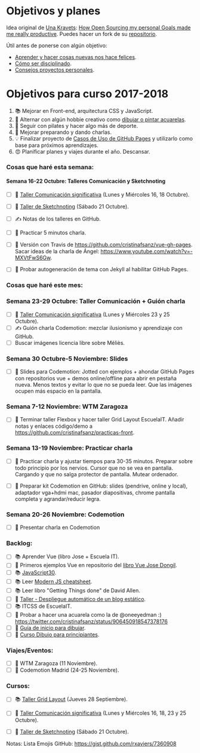 Objetivos y planes
==============

Idea original de [Una Kravets](https://github.com/una): [How Open Sourcing my personal Goals made me really productive](https://una.im/personal-goals-guide/). Puedes hacer un fork de su [repositorio](https://github.com/una/personal-goals-starter).

Útil antes de ponerse con algún objetivo:

- [Aprender y hacer cosas nuevas nos hace felices](https://youtu.be/5XsKHEunOXs?t=2832).
- [Cómo ser disciplinado](https://www.youtube.com/watch?v=I6may1U-xKk).
- [Consejos proyectos personales](https://melies-hugo.js.org/post/practica-publica-aprende/).

# Objetivos para curso 2017-2018

1. 📚 Mejorar en Front-end, arquitectura CSS y JavaScript.
2. 🎨 Alternar con algún hobbie creativo como [dibujar o pintar acuarelas](https://twitter.com/cristinafsanz/status/903201156222115840).
3. 💃 Seguir con pilates y hacer algo más de deporte.
4. 🙊 Mejorar preparando y dando charlas.
5. 💡 Finalizar proyecto de [Casos de Uso de GitHub Pages](https://github.com/cristinafsanz/github-pages) y utilizarlo como base para próximos aprendizajes.
6. 😍 Planificar planes y viajes durante el año. Descansar.

### Cosas que haré esta semana:

#### Semana 16-22 Octubre: Talleres Comunicación y Sketchnoting
- [ ] 🙊 [Taller Comunicación significativa](http://lanavenodriza.com/comunicacion-significativa/) (Lunes y Miércoles 16, 18 Octubre).
- [ ] 🎨 [Taller de Sketchnoting](https://www.dibujandocharlas.com/taller-sketchnoting-madrid/) (Sábado 21 Octubre).
- [ ] ✍️ Notas de los talleres en GitHub.
- [ ] 🙊 Practicar 5 minutos charla.
- [ ] 🚀 Versión con Travis de https://github.com/cristinafsanz/vue-gh-pages. Sacar ideas de la charla de Ángel: https://www.youtube.com/watch?v=-MXVtFwS6Gw.
- [ ] 🚀 Probar autogeneración de tema con Jekyll al habilitar GitHub Pages.


### Cosas que haré este mes:

### Semana 23-29 Octubre: Taller Comunicación + Guión charla
- [ ] 🙊 [Taller Comunicación significativa](http://lanavenodriza.com/comunicacion-significativa/) (Lunes y Miércoles 23 y 25 Octubre).
- [ ] ✍️ Guión charla Codemotion: mezclar ilusionismo y aprendizaje con GitHub.
- [ ] Buscar imágenes licencia libre sobre Méliès.

### Semana 30 Octubre-5 Noviembre: Slides
- [ ] 🚀 Slides para Codemotion: Jotted con ejemplos + ahondar GitHub Pages con repositorios vue + demos online/offline para abrir en pestaña nueva. Menos textos y evitar lo que no se pueda leer. Que las imágenes ocupen más espacio en la pantalla.


### Semana 7-12 Noviembre: WTM Zaragoza
- [ ] 🚀 Terminar taller Flexbox y hacer taller Grid Layout EscuelaIT. Añadir notas y enlaces código/demo a https://github.com/cristinafsanz/practicas-front.

### Semana 13-19 Noviembre: Practicar charla
- [ ] 🙊 Practicar charla y ajustar tiempos para 30-35 minutos. Preparar sobre todo principio por los nervios. Cursor que no se vea en pantalla. Cargando y que no salga protector de pantalla. Mutear ordenador.

- [ ] 🚀 Preparar kit Codemotion en GitHub: slides (pendrive, online y local), adaptador vga+hdmi mac, pasador diapositivas, chrome pantalla completa y agrandar/reducir legra.

### Semana 20-26 Noviembre: Codemotion

- [ ] 🙊 Presentar charla en Codemotion

### Backlog:
- [ ] 📚 Aprender Vue (libro Jose + Escuela IT).
- [ ] 🚀 Primeros ejemplos Vue en repositorio del [libro Vue Jose Dongil](https://www.gitbook.com/book/jdonsan/desarrolla-aplicaciones-con-vuejs/details).
- [ ] 📚 [JavaScript30](https://javascript30.com/).
- [ ] 📚 Leer [Modern JS cheatsheet](https://github.com/mbeaudru/modern-js-cheatsheet).
- [ ] 📚 Leer libro "Getting Things done" de David Allen.
- [ ] 🚀 [Taller - Despliegue automático de un blog estático](https://moduslaborandi.net/2017/08/taller-despliegue-automatico-blog-estatico-i/).
- [ ] 📚 ITCSS de EscuelaIT.
- [ ] 🎨 Probar a hacer una acuarela como la de @oneeyedman :) https://twitter.com/cristinafsanz/status/906450918547378176
- [ ] 🎨 [Guía de inicio para dibujar](https://medium.com/personal-growth/a-quick-beginners-guide-to-drawing-58213877715e).
- [ ] 🎨 [Curso Dibujo para principiantes](https://www.domestika.org/es/courses/138-dibujo-para-principiantes-nivel-1/puno).

### Viajes/Eventos:

- [ ] 🚊 WTM Zaragoza (11 Noviembre).
- [ ] 🚊 Codemotion Madrid (24-25 Noviembre).

### Cursos:

- [ ] 📚 [Taller Grid Layout](https://escuela.it/cursos/taller-de-css-grid-layout) (Jueves 28 Septiembre).
- [ ] 🙊 [Taller Comunicación significativa](http://lanavenodriza.com/comunicacion-significativa/) (Lunes y Miércoles 16, 18, 23 y 25 Octubre).
- [ ] 🎨 [Taller de Sketchnoting](https://www.dibujandocharlas.com/taller-sketchnoting-madrid/) (Sábado 21 Octubre).


Notas: Lista Emojis GitHub: https://gist.github.com/rxaviers/7360908
